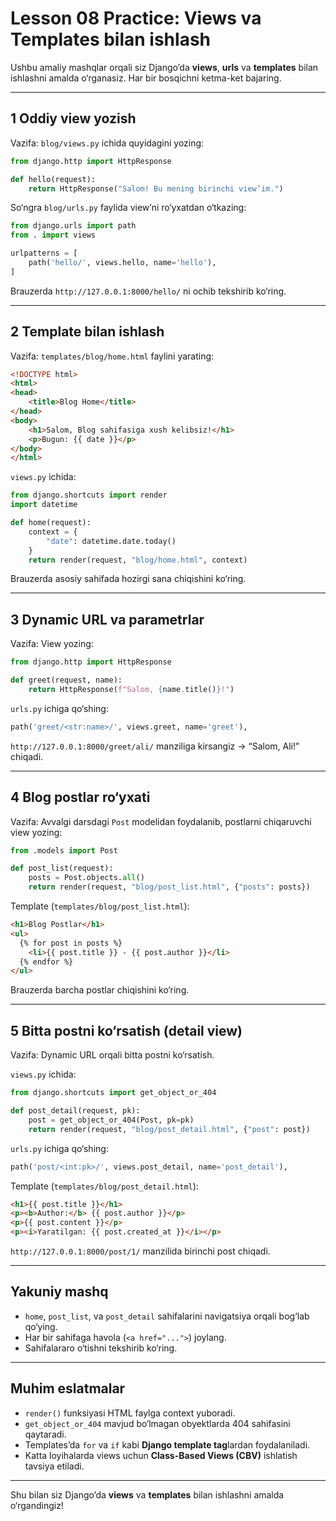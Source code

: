 # Lesson 08 Practice: Views va Templates bilan ishlash

Ushbu amaliy mashqlar orqali siz Django’da **views**, **urls** va **templates** bilan ishlashni amalda o‘rganasiz. Har bir bosqichni ketma-ket bajaring.

---

## 1 Oddiy view yozish
Vazifa: `blog/views.py` ichida quyidagini yozing:

```python
from django.http import HttpResponse

def hello(request):
    return HttpResponse("Salom! Bu mening birinchi view’im.")
```

So‘ngra `blog/urls.py` faylida view’ni ro‘yxatdan o‘tkazing:

```python
from django.urls import path
from . import views

urlpatterns = [
    path('hello/', views.hello, name='hello'),
]
```

Brauzerda `http://127.0.0.1:8000/hello/` ni ochib tekshirib ko‘ring.

---

## 2 Template bilan ishlash
Vazifa: `templates/blog/home.html` faylini yarating:

```html
<!DOCTYPE html>
<html>
<head>
    <title>Blog Home</title>
</head>
<body>
    <h1>Salom, Blog sahifasiga xush kelibsiz!</h1>
    <p>Bugun: {{ date }}</p>
</body>
</html>
```

`views.py` ichida:

```python
from django.shortcuts import render
import datetime

def home(request):
    context = {
        "date": datetime.date.today()
    }
    return render(request, "blog/home.html", context)
```

Brauzerda asosiy sahifada hozirgi sana chiqishini ko‘ring.

---

## 3 Dynamic URL va parametrlar
Vazifa: View yozing:

```python
from django.http import HttpResponse

def greet(request, name):
    return HttpResponse(f"Salom, {name.title()}!")
```

`urls.py` ichiga qo‘shing:

```python
path('greet/<str:name>/', views.greet, name='greet'),
```

`http://127.0.0.1:8000/greet/ali/` manziliga kirsangiz → “Salom, Ali!” chiqadi.

---

## 4 Blog postlar ro‘yxati
Vazifa: Avvalgi darsdagi `Post` modelidan foydalanib, postlarni chiqaruvchi view yozing:

```python
from .models import Post

def post_list(request):
    posts = Post.objects.all()
    return render(request, "blog/post_list.html", {"posts": posts})
```

Template (`templates/blog/post_list.html`):

```html
<h1>Blog Postlar</h1>
<ul>
  {% for post in posts %}
    <li>{{ post.title }} - {{ post.author }}</li>
  {% endfor %}
</ul>
```

Brauzerda barcha postlar chiqishini ko‘ring.

---

## 5 Bitta postni ko‘rsatish (detail view)
Vazifa: Dynamic URL orqali bitta postni ko‘rsatish.

`views.py` ichida:

```python
from django.shortcuts import get_object_or_404

def post_detail(request, pk):
    post = get_object_or_404(Post, pk=pk)
    return render(request, "blog/post_detail.html", {"post": post})
```

`urls.py` ichiga qo‘shing:

```python
path('post/<int:pk>/', views.post_detail, name='post_detail'),
```

Template (`templates/blog/post_detail.html`):

```html
<h1>{{ post.title }}</h1>
<p><b>Author:</b> {{ post.author }}</p>
<p>{{ post.content }}</p>
<p><i>Yaratilgan: {{ post.created_at }}</i></p>
```

`http://127.0.0.1:8000/post/1/` manzilida birinchi post chiqadi.

---

## Yakuniy mashq
- `home`, `post_list`, va `post_detail` sahifalarini navigatsiya orqali bog‘lab qo‘ying.  
- Har bir sahifaga havola (`<a href="...">`) joylang.  
- Sahifalararo o‘tishni tekshirib ko‘ring.

---

##  Muhim eslatmalar
- `render()` funksiyasi HTML faylga context yuboradi.  
- `get_object_or_404` mavjud bo‘lmagan obyektlarda 404 sahifasini qaytaradi.  
- Templates’da `for` va `if` kabi **Django template tag**lardan foydalaniladi.  
- Katta loyihalarda views uchun **Class-Based Views (CBV)** ishlatish tavsiya etiladi.

---

Shu bilan siz Django’da **views** va **templates** bilan ishlashni amalda o‘rgandingiz!
